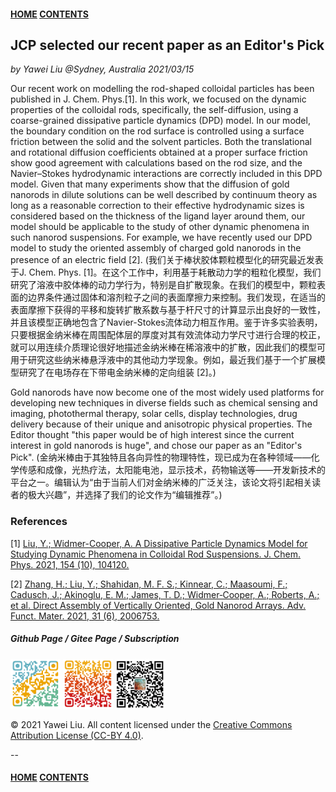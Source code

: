 #### [HOME](../../index.html) [CONTENTS](../index.html)

## JCP selected our recent paper as an Editor's Pick

*by Yawei Liu  @Sydney, Australia 2021/03/15*

Our recent work on modelling the rod-shaped colloidal particles has been published in J. Chem. Phys.[1]. In this work, we focused on the dynamic properties of the colloidal rods, specifically, the self-diffusion, using a coarse-grained dissipative particle dynamics (DPD) model. In our model, the boundary condition on the rod surface is controlled using a surface friction between the solid and the solvent particles. Both the translational and rotational diffusion coefficients obtained at a proper surface friction show good agreement with calculations based on the rod size, and the Navier–Stokes hydrodynamic interactions are correctly included in this DPD model. Given that many experiments show that the diffusion of gold nanorods in dilute solutions can be well described by continuum theory as long as a reasonable correction to their effective hydrodynamic sizes is considered based on the thickness of the ligand layer around them, our model should be applicable to the study of other dynamic phenomena in such nanorod suspensions. For example, we have recently used our DPD model to study the oriented assembly of charged gold nanorods in the presence of an electric field [2]. (我们关于棒状胶体颗粒模型化的研究最近发表于J. Chem. Phys. [1]。在这个工作中，利用基于耗散动力学的粗粒化模型，我们研究了溶液中胶体棒的动力学行为，特别是自扩散现象。在我们的模型中，颗粒表面的边界条件通过固体和溶剂粒子之间的表面摩擦力来控制。我们发现，在适当的表面摩擦下获得的平移和旋转扩散系数与基于杆尺寸的计算显示出良好的一致性，并且该模型正确地包含了Navier-Stokes流体动力相互作用。鉴于许多实验表明，只要根据金纳米棒在周围配体层的厚度对其有效流体动力学尺寸进行合理的校正，就可以用连续介质理论很好地描述金纳米棒在稀溶液中的扩散，因此我们的模型可用于研究这些纳米棒悬浮液中的其他动力学现象。例如，最近我们基于一个扩展模型研究了在电场存在下带电金纳米棒的定向组装 [2]。)

Gold nanorods have now become one of the most widely used platforms for developing new techniques in diverse fields such as chemical sensing and imaging, photothermal therapy, solar cells, display technologies,  drug delivery because of their unique and anisotropic physical properties. The Editor thought "this paper would be of high interest since the current interest in gold nanorods is huge", and chose our paper as an "Editor's Pick". (金纳米棒由于其独特且各向异性的物理特性，现已成为在各种领域——化学传感和成像，光热疗法，太阳能电池，显示技术，药物输送等——开发新技术的平台之一。编辑认为“由于当前人们对金纳米棒的广泛关注，该论文将引起相关读者的极大兴趣”，并选择了我们的论文作为“编辑推荐”。)

### References

[1] [Liu, Y.; Widmer-Cooper, A. A Dissipative Particle Dynamics Model for Studying Dynamic Phenomena in Colloidal Rod Suspensions. J. Chem. Phys. 2021, 154 (10), 104120.](https://aip.scitation.org/doi/10.1063/5.0041285)

[2] [Zhang, H.; Liu, Y.; Shahidan, M. F. S.; Kinnear, C.; Maasoumi, F.; Cadusch, J.; Akinoglu, E. M.; James, T. D.; Widmer‐Cooper, A.; Roberts, A.; et al. Direct Assembly of Vertically Oriented, Gold Nanorod Arrays. Adv. Funct. Mater. 2021, 31 (6), 2006753.](https://onlinelibrary.wiley.com/doi/10.1002/adfm.202006753)


##### Github Page / Gitee Page / Subscription
<img src="images/github_yawei.png" alt="github page" width="80" height="80" />
<img src="images/gitee_yawei.png" alt="gitee page" width="80" height="80" />
<img src="images/wechat.png" alt="wechat" width="80" height="80" />

<footer>
    <script async src="//busuanzi.ibruce.info/busuanzi/2.3/busuanzi.pure.mini.js"></script>
    <span id="busuanzi_container_page_pv" style='display:none'>
      <h6>view <span id="busuanzi_value_page_pv">       </span> times</h6>
    </span>
</footer>

<p>&copy; 2021 Yawei Liu. All content licensed under the <a href="https://creativecommons.org/licenses/by/4.0/legalcode">Creative Commons Attribution License (CC-BY 4.0)</a>.</p>

--
#### [HOME](../../index.html) [CONTENTS](../index.html)
